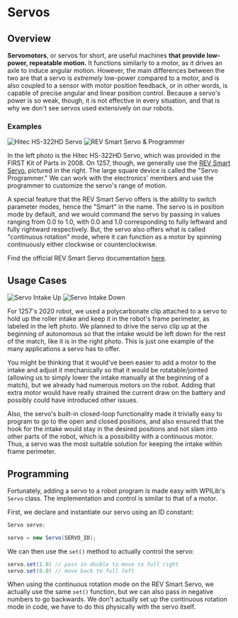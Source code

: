 # Servos

## Overview

**Servomotors**, or servos for short, are useful machines **that provide low-power, repeatable motion.** It functions similarly to a motor, as it drives an axle to induce angular motion. However, the main differences between the two are that a servo is *extremely* low-power compared to a motor, and is also coupled to a sensor with motor position feedback, or in other words, is capable of precise angular and linear position control. Because a servo's power is so weak, though, it is not effective in every situation, and that is why we don't see servos used extensively on our robots.

### Examples

![Hitec HS-322HD Servo](img/hitecservo.jpg ':size=250x250') ![REV Smart Servo & Programmer](img/revsmartservo.png ':size=290x250')

In the left photo is the Hitec HS-322HD Servo, which was provided in the FIRST Kit of Parts in 2008. On 1257, though, we generally use the [REV Smart Servo](https://www.revrobotics.com/rev-41-1097/), pictured in the right. The large square device is called the "Servo Programmer." We can work with the electronics' members and use the programmer to customize the servo's range of motion.

A special feature that the REV Smart Servo offers is the ability to switch parameter modes, hence the "Smart" in the name. The servo is in position mode by default, and we would command the servo by passing in values ranging from 0.0 to 1.0, with 0.0 and 1.0 corresponding to fully leftward and fully rightward respectively. But, the servo also offers what is called "continuous rotation" mode, where it can function as a motor by spinning continuously either clockwise or counterclockwise.

Find the official REV Smart Servo documentation [here](https://docs.revrobotics.com/15mm/actuators/servos/smart-robot-servo).

## Usage Cases

![Servo Intake Up](img/intakeup.jpg ':size=350x560') ![Servo Intake Down](img/intakedown.jpg ':size=325x560')

For 1257's 2020 robot, we used a polycarbonate clip attached to a servo to hold up the roller intake and keep it in the robot's frame perimeter, as labeled in the left photo. We planned to drive the servo clip up at the beginning of autonomous so that the intake would be left down for the rest of the match, like it is in the right photo. This is just one example of the many applications a servo has to offer.

You might be thinking that it would've been easier to add a motor to the intake and adjust it mechanically so that it would be rotatable/jointed (allowing us to simply lower the intake manually at the beginning of a match), but we already had numerous motors on the robot. Adding that extra motor would have really strained the current draw on the battery and possibly could have introduced other issues.

Also, the servo's built-in closed-loop functionality made it trivially easy to program to go to the open and closed positions, and also ensured that the hook for the intake would stay in the desired positions and not slam into other parts of the robot, which is a possibility with a continuous motor. Thus, a servo was the most suitable solution for keeping the intake within frame perimeter.

## Programming

Fortunately, adding a servo to a robot program is made easy with WPILib's `Servo` class. The implementation and control is similar to that of a motor.

First, we declare and instantiate our servo using an ID constant:

```java
Servo servo;

servo = new Servo(SERVO_ID);
```

We can then use the `set()` method to actually control the servo:

```java 
servo.set(1.0) // pass in double to move to full right
servo.set(0.0) // move back to full left
```

When using the continuous rotation mode on the REV Smart Servo, we actually use the same `set()` function, but we can also pass in negative numbers to go backwards. We don't actually set up the continuous rotation mode in code, we have to do this physically with the servo itself.
